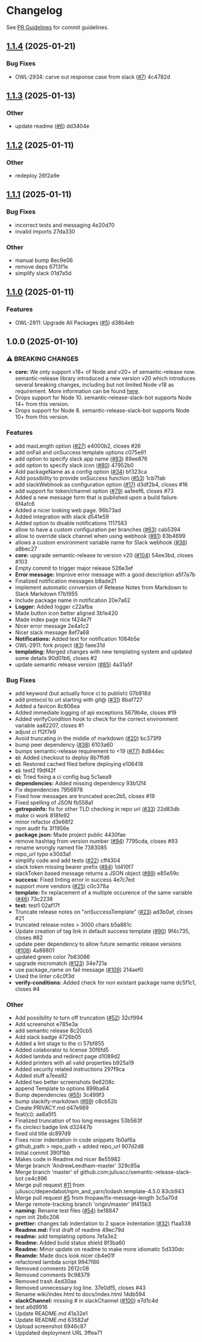# Changelog

See
[PR Guidelines](http://go/pr) for commit guidelines.

## [1.1.4](https://github.com/pinginc/semantic-release-slack-bot/compare/v1.1.3...v1.1.4) (2025-01-21)

### Bug Fixes

* OWL-2934: carve out response case from slack ([#7](https://github.com/pinginc/semantic-release-slack-bot/issues/7)) 4c4782d

## [1.1.3](https://github.com/pinginc/semantic-release-slack-bot/compare/v1.1.2...v1.1.3) (2025-01-13)

### Other

* update readme ([#6](https://github.com/pinginc/semantic-release-slack-bot/issues/6)) dd3404e

## [1.1.2](https://github.com/pinginc/semantic-release-slack-bot/compare/v1.1.1...v1.1.2) (2025-01-11)

### Other

* redeploy 26f2a9e

## [1.1.1](https://github.com/pinginc/semantic-release-slack-bot/compare/v1.1.0...v1.1.1) (2025-01-11)

### Bug Fixes

* incorrect tests and messaging 4e20d70
* invalid imports 27da330

### Other

* manual bump 8ec9e06
* remove deps 6713f1e
* simplify slack 01d7a5d

## [1.1.0](https://github.com/pinginc/semantic-release-slack-bot/compare/v1.0.0...v1.1.0) (2025-01-11)

### Features

* OWL-2911: Upgrade All Packages ([#5](https://github.com/pinginc/semantic-release-slack-bot/issues/5)) d38b4eb

## 1.0.0 (2025-01-10)

### ⚠ BREAKING CHANGES

* **core:** We only support v18+ of Node and v20+ of semantic-release now. semantic-release library introduced a new version v20 which introduces several breaking changes, including but not limited Node v18 as requirement. More information can be found [here](https://github.com/semantic-release/semantic-release/releases/tag/v20.0.0).
* Drops support for Node 10. semantic-release-slack-bot supports Node 14+ from this version.
* Drops support for Node 8. semantic-release-slack-bot supports Node 10+ from this version.

### Features

* add maxLength option ([#27](https://github.com/pinginc/semantic-release-slack-bot/issues/27)) e4000b2, closes #26
* add onFail and onSuccess template options c075e91
* add option to specify slack app name ([#83](https://github.com/pinginc/semantic-release-slack-bot/issues/83)) 89ee876
* add option to specify slack icon ([#80](https://github.com/pinginc/semantic-release-slack-bot/issues/80)) 47952b0
* Add packageName as a config option ([#34](https://github.com/pinginc/semantic-release-slack-bot/issues/34)) bf323ca
* Add possibility to provide onSuccess function ([#53](https://github.com/pinginc/semantic-release-slack-bot/issues/53)) 1cb7fab
* add slackWebhook as configuration option ([#17](https://github.com/pinginc/semantic-release-slack-bot/issues/17)) d3df2b4, closes #16
* add support for token/channel option ([#79](https://github.com/pinginc/semantic-release-slack-bot/issues/79)) aa1eef6, closes #73
* Added a new message form that is published upon a build failure. 6f4afc6
* Added a nicer looking web page. 96b73ad
* Added integration with slack d541e59
* Added option to disable notifications 1117583
* allow to have a custom configuration per branches ([#63](https://github.com/pinginc/semantic-release-slack-bot/issues/63)) cab5394
* allow to override slack channel when using webhook ([#81](https://github.com/pinginc/semantic-release-slack-bot/issues/81)) 83b4699
* allows a custom environment variable name for Slack webhook ([#36](https://github.com/pinginc/semantic-release-slack-bot/issues/36)) a8bec27
* **core:** upgrade semantic-release to version v20 ([#104](https://github.com/pinginc/semantic-release-slack-bot/issues/104)) 54ee3bd, closes #103
* Empty commit to trigger major release 526e3ef
* **Error message:** Improve error message with a good description a5f7a7b
* Finalized notification messages b8ade21
* implement automatic conversion of Release Notes from Markdown to Slack Markdown f7b1955
* Include package name in notification 20e7a62
* **Logger:** Added logger c22afba
* Made button icon better aligned 3b1e420
* Made index page nice f424e7f
* Nicer error message 2e4a1c2
* Nicer slack message 8ef7a68
* **Notifications:** Added text for notification 1084b5e
* OWL-2911: fork project ([#3](https://github.com/pinginc/semantic-release-slack-bot/issues/3)) faee31d
* **templating:** Merged changes with new templating system and updated some details 90d01b6, closes #2
* update semantic release version ([#85](https://github.com/pinginc/semantic-release-slack-bot/issues/85)) 4a31a5f

### Bug Fixes

* add keyword (but actually force ci to publish) 07b918d
* add protocol to url starting with git@ ([#31](https://github.com/pinginc/semantic-release-slack-bot/issues/31)) 8baf727
* Added a favicon 8c806ea
* Added immediate logging of api exceptions 5679b4e, closes #19
* Added verifyCondition hook to check for the correct environment variable aa82207, closes #1
* adjust ci f12f7e9
* Avoid truncating in the middle of markdown ([#20](https://github.com/pinginc/semantic-release-slack-bot/issues/20)) bc373f9
* bump peer dependency ([#38](https://github.com/pinginc/semantic-release-slack-bot/issues/38)) 6103a60
* bumps semantic-release requirement to <19 ([#77](https://github.com/pinginc/semantic-release-slack-bot/issues/77)) 8d844ec
* **ci:** Added checkout to deploy 8b7ffd6
* **ci:** Restored cached filed before deploying e106418
* **ci:** test2 f9df42f
* **ci:** Tried fixing a ci config bug 5c1aea9
* **dependencies:** Added missing dependency 93b12f4
* Fix dependencies 7956978
* Fixed how messages are truncated acec2b5, closes #19
* Fixed spelling of JSON fb558a1
* **getrepoinfo:** fix for other TLD checking in repo url ([#33](https://github.com/pinginc/semantic-release-slack-bot/issues/33)) 22d83db
* make ci work 818fe92
* minor refactor d3e66f2
* npm audit fix 3f1956e
* **package.json:** Made project public 4430fae
* remove hashtag from version number ([#94](https://github.com/pinginc/semantic-release-slack-bot/issues/94)) 7795cda, closes #93
* rename wrongly named file 7383085
* repo_url typo e30d3a1
* simplify code and add tests ([#22](https://github.com/pinginc/semantic-release-slack-bot/issues/22)) cff4304
* slack token missing bearer prefix ([#84](https://github.com/pinginc/semantic-release-slack-bot/issues/84)) 1d410f7
* slackToken based message returns a JSON object ([#89](https://github.com/pinginc/semantic-release-slack-bot/issues/89)) e85e59c
* **success:** Fixed linting error in success 4e7c7ed
* support more vendors ([#25](https://github.com/pinginc/semantic-release-slack-bot/issues/25)) c0c378a
* **template:** fix replacement of a multiple occurence of the same variable ([#46](https://github.com/pinginc/semantic-release-slack-bot/issues/46)) 73c2238
* **test:** test1 02af17f
* Truncate release notes on "onSuccessTemplate" ([#23](https://github.com/pinginc/semantic-release-slack-bot/issues/23)) ad3b0af, closes #21
* truncated release notes > 3000 chars b5a861c
* Update creation of tag link in default success template ([#90](https://github.com/pinginc/semantic-release-slack-bot/issues/90)) 9f4c735, closes #82
* update peer dependency to allow future semantic release versions ([#108](https://github.com/pinginc/semantic-release-slack-bot/issues/108)) 4a89801
* updated green color 7b63086
* upgrade micromatch ([#123](https://github.com/pinginc/semantic-release-slack-bot/issues/123)) 34e721a
* use package_name on fail message ([#109](https://github.com/pinginc/semantic-release-slack-bot/issues/109)) 214aef0
* Used the linter c4c0f3d
* **verify-conditions:** Added check for non existant package name dc5f1c1, closes #4

### Other

* Add possibility to turn off truncation ([#52](https://github.com/pinginc/semantic-release-slack-bot/issues/52)) 32cf994
* Add screenshot e785e3a
* add semantic release 8c20cb5
* Add slack badge 4726b05
* Added a lint stage to the ci 57bf855
* Added colaborator to license 30f6fd5
* Added lambda and redirect page d1089d2
* Added printers with all valid properties b925a19
* Added security related instructions 297f9ca
* Added stuff a7eea92
* Added two better screenshots 9e6208c
* append Template to options 899ba64
* Bump dependencies ([#55](https://github.com/pinginc/semantic-release-slack-bot/issues/55)) 3c499f3
* bump slackify-markdown ([#69](https://github.com/pinginc/semantic-release-slack-bot/issues/69)) c8cb52b
* Create PRIVACY.md d47e989
* feat(ci): aa6a5f5
* Finalized truncation of too long messages 53b563f
* fix circleci badge link d32447b
* fixed old title dc897d9
* Fixes nicer indentation in code snippets 1b0af6a
* github_path > repo_path + added repo_url 907d2d8
* Initial commit 390f1bb
* Makes code in Readme.md nicer 8e55982
* Merge branch 'AndrewLeedham-master' 329c85a
* Merge branch 'master' of github.com:juliuscc/semantic-release-slack-bot ce4c896
* Merge pull request [#11](https://github.com/pinginc/semantic-release-slack-bot/issues/11) from juliuscc/dependabot/npm_and_yarn/lodash.template-4.5.0 83cb943
* Merge pull request [#5](https://github.com/pinginc/semantic-release-slack-bot/issues/5) from thopaw/fix-message-length 3c5a70d
* Merge remote-tracking branch 'origin/master' 9f415b3
* **naming:** Rename test files ([#54](https://github.com/pinginc/semantic-release-slack-bot/issues/54)) be18847
* npm init 2b6c206
* **prettier:** changes tab indentation to 2 space indentation ([#32](https://github.com/pinginc/semantic-release-slack-bot/issues/32)) f1aa538
* **Readme.md:** First draft of readme 49ec79d
* **readme:** add templating options 7efa3e2
* **Readme:** Added build status shield 8f3ba60
* **Readme:** Minor update on readme to make more idiomatic 5d330dc
* **Reamde:** Made docs look nicer cb4e01f
* refactored lambda script 9947f86
* Removed comments 2612c08
* Removed comments 9c98379
* Removed trash 4ed30aa
* Removed unnecessary log line. 37e0df5, closes #43
* Rename wiki/index.html to docs/index.html 14db594
* **slackChannel:**  missing # in slackChannel ([#100](https://github.com/pinginc/semantic-release-slack-bot/issues/100)) e7d1c4d
* test a6d9916
* Update README.md 41a32e1
* Update README.md 63582af
* Upload screenshot 6946c87
* Uppdated deployment URL 3ffea71
